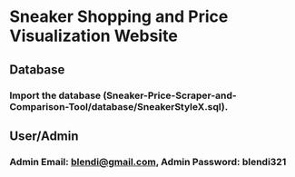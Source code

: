 # Sneaker Shopping and Price Visualization Website

##	Database
### Import the database (Sneaker-Price-Scraper-and-Comparison-Tool/database/SneakerStyleX.sql).

## User/Admin
### Admin Email: blendi@gmail.com, Admin Password: blendi321
